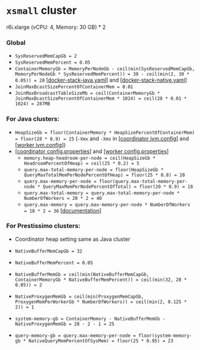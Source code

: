 # `xsmall` cluster
r6i.xlarge (vCPU: 4, Memory: 30 GB) * 2

### Global
* `SysReservedMemCapGb = 2`
* `SysReservedMemPercent = 0.05`
* `ContainerMemoryGb = MemoryPerNodeGb - ceil(min(SysReservedMemCapGb, MemoryPerNodeGb * SysReservedMemPercent)) = 30 - ceil(min(2, 30 * 0.05)) = 28` [[docker-stack-java.yaml](docker-stack-java.yaml)] and [[docker-stack-native.yaml](docker-stack-native.yaml)]
* `JoinMaxBcastSizePercentOfContainerMem = 0.01`
* `JoinMaxBroadcastTableSizeMb = ceil(ContainerMemoryGb * JoinMaxBcastSizePercentOfContainerMem * 1024) = ceil(28 * 0.01 * 1024) = 287MB`
### For Java clusters:
* `HeapSizeGb = floor(ContainerMemory * HeapSizePercentOfContainerMem) = floor(28 * 0.9) = 25` (`-Xmx` and `-Xms` in [[coordinator jvm.config](coordinator/jvm.config)] and [[worker jvm.config](workers/jvm.config)])
* [[coordinator config.properties](coordinator/config.properties)] and [[worker config.properties](worker/config.properties)]
  * `memory.heap-headroom-per-node = ceil(HeapSizeGb * HeadroomPercentOfHeap) = ceil(25 * 0.2) = 5`
  * `query.max-total-memory-per-node = floor(HeapSizeGb * QueryMaxTotalMemPerNodePercentOfHeap) = floor(25 * 0.8) = 20`
  * `query.max-memory-per-node = floor(query.max-total-memory-per-node * QueryMaxMemPerNodePercentOfTotal) = floor(20 * 0.9) = 18`
  * `query.max-total-memory = query.max-total-memory-per-node * NumberOfWorkers = 20 * 2 = 40`
  * `query.max-memory = query.max-memory-per-node * NumberOfWorkers = 18 * 2 = 36` [[documentation](https://prestodb.io/docs/current/admin/properties.html#memory-management-properties)]
### For Prestissimo clusters:
* Coordinator heap setting same as Java cluster
* `NativeBufferMemCapGb = 32`
* `NativeBufferMemPercent = 0.05`
* `NativeBufferMemGb = ceil(min(NativeBufferMemCapGb, ContainerMemoryGb * NativeBufferMemPercent)) = ceil(min(32, 28 * 0.05)) = 2`
* `NativeProxygenMemGb = ceil(min(ProxygenMemCapGb, ProxygenMemPerWorkerGb * NumberOfWorkers)) = ceil(min(2, 0.125 * 2)) = 1`

* `system-memory-gb = ContainerMemory - NativeBufferMemGb - NativeProxygenMemGb = 28 - 2 - 1 = 25`
* `query-memory-gb = query.max-memory-per-node = floor(system-memory-gb * NativeQueryMemPercentOfSysMem) = floor(25 * 0.95) = 23`
